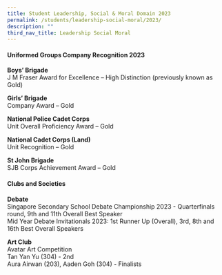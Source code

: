 ```yaml
---
title: Student Leadership, Social & Moral Domain 2023
permalink: /students/leadership-social-moral/2023/
description: ""
third_nav_title: Leadership Social Moral
---
```

#### Uniformed Groups Company Recognition 2023

**Boys’ Brigade**<br>
J M Fraser Award for Excellence – High Distinction (previously known as Gold)

**Girls’ Brigade**<br>
Company Award – Gold

**National Police Cadet Corps**<br>
Unit Overall Proficiency Award – Gold

**National Cadet Corps (Land)**<br>
Unit Recognition – Gold

**St John Brigade**<br>
SJB Corps Achievement Award – Gold

#### Clubs and Societies 
**Debate**<br>
Singapore Secondary School Debate Championship 2023 - Quarterfinals round, 9th and 11th Overall Best Speaker<br>
Mid Year Debate Invitationals 2023: 1st Runner Up (Overall), 3rd, 8th and 16th Best Overall Speakers

**Art Club**<br>
Avatar Art Competition<br>
Tan Yan Yu (304) - 2nd<br>
Aura Airwan (203), Aaden Goh (304) - Finalists